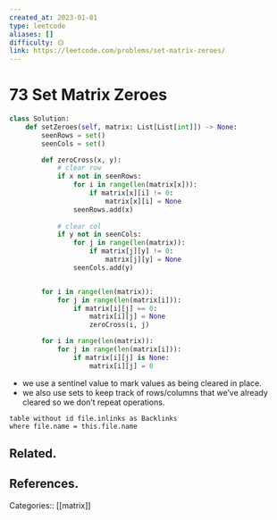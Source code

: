 ```yaml
---
created_at: 2023-01-01
type: leetcode
aliases: []
difficulty: 🟡
link: https://leetcode.com/problems/set-matrix-zeroes/
---
```


# 73 Set Matrix Zeroes

```python
class Solution:
    def setZeroes(self, matrix: List[List[int]]) -> None:
        seenRows = set()
        seenCols = set()

        def zeroCross(x, y):
            # clear row
            if x not in seenRows:
                for i in range(len(matrix[x])):
                    if matrix[x][i] != 0:
                        matrix[x][i] = None
                seenRows.add(x)
            
            # clear col
            if y not in seenCols:
                for j in range(len(matrix)):
                    if matrix[j][y] != 0:
                        matrix[j][y] = None
                seenCols.add(y)


        for i in range(len(matrix)):
            for j in range(len(matrix[i])):
                if matrix[i][j] == 0:
                    matrix[i][j] = None
                    zeroCross(i, j)

        for i in range(len(matrix)):
            for j in range(len(matrix[i])):
                if matrix[i][j] is None:
                    matrix[i][j] = 0
```

- we use a sentinel value to mark values as being cleared in place.
- we also use sets to keep track of rows/columns that we’ve already cleared so we don’t repeat operations.

```dataview
table without id file.inlinks as Backlinks
where file.name = this.file.name
```

## Related.

## References.

Categories:: [[matrix]]

